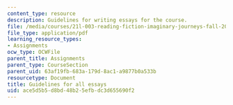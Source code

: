 ```yaml
---
content_type: resource
description: Guidelines for writing essays for the course.
file: /media/courses/21l-003-reading-fiction-imaginary-journeys-fall-2015/ace5d5b5d8bd48b25efbdc3d655690f2_MIT21L_003F15_GuidelinesEs.pdf
file_type: application/pdf
learning_resource_types:
- Assignments
ocw_type: OCWFile
parent_title: Assignments
parent_type: CourseSection
parent_uid: 63af19fb-683a-179d-8ac1-a9877b0a533b
resourcetype: Document
title: Guidelines for all essays
uid: ace5d5b5-d8bd-48b2-5efb-dc3d655690f2
---
```

